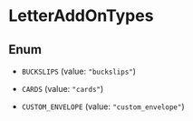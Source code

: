 

# LetterAddOnTypes

## Enum


* `BUCKSLIPS` (value: `"buckslips"`)

* `CARDS` (value: `"cards"`)

* `CUSTOM_ENVELOPE` (value: `"custom_envelope"`)



